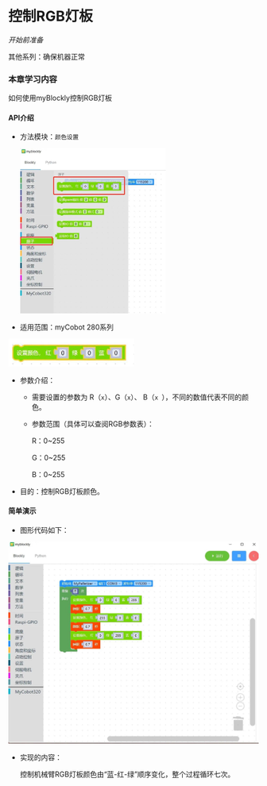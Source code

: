# 控制RGB灯板

<i>开始前准备</i>

其他系列：确保机器正常

### 本章学习内容

如何使用myBlockly控制RGB灯板

#### API介绍

* 方法模块：`颜色设置`

  <img src="../../../../resource\3-FunctionsAndApplications\6.developmentGuide\myBlocklyAndUlFlow\controlRGB/RGB1.jpg" style="zoom:33%;" />

* 适用范围：myCobot 280系列

<img src="../../../../resource\3-FunctionsAndApplications\6.developmentGuide\myBlocklyAndUlFlow\controlRGB/RGB2.jpg" style="zoom: 50%;" />

* 参数介绍：

  * 需要设置的参数为 R（`x`）、G（`x`）、 B（`x `），不同的数值代表不同的颜色。

  * 参数范围（具体可以查阅RGB参数表）：

    R：0~255

    G：0~255

    B：0~255

* 目的：控制RGB灯板颜色。

#### 简单演示

* 图形代码如下：

<img src="../../../../resource\3-FunctionsAndApplications\6.developmentGuide\myBlocklyAndUlFlow\controlRGB/RGBdemo.jpg" style="zoom: 50%;" />



* 实现的内容：

  控制机械臂RGB灯板颜色由“蓝-红-绿”顺序变化，整个过程循环七次。
